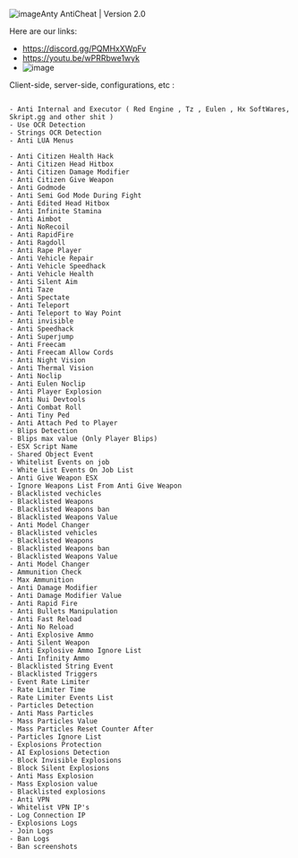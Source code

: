 ![image](https://github.com/AntyAntiCheat/AntyAntiCheat/assets/146134378/bde8807a-7621-4a2e-a023-451ecbf683f3)Anty AntiCheat | Version 2.0

Here are our links:

- https://discord.gg/PQMHxXWpFv
- https://youtu.be/wPRRbwe1wyk
- ![image](https://github.com/AntyAntiCheat/AntyAntiCheat/assets/146134378/246e14d4-e0d7-4a67-837e-e0bd4c86559c)

Client-side, server-side, configurations, etc :
```

- Anti Internal and Executor ( Red Engine , Tz , Eulen , Hx SoftWares, Skript.gg and other shit )
- Use OCR Detection
- Strings OCR Detection
- Anti LUA Menus

- Anti Citizen Health Hack
- Anti Citizen Head Hitbox
- Anti Citizen Damage Modifier
- Anti Citizen Give Weapon
- Anti Godmode
- Anti Semi God Mode During Fight
- Anti Edited Head Hitbox
- Anti Infinite Stamina
- Anti Aimbot
- Anti NoRecoil
- Anti RapidFire
- Anti Ragdoll
- Anti Rape Player
- Anti Vehicle Repair
- Anti Vehicle Speedhack
- Anti Vehicle Health
- Anti Silent Aim
- Anti Taze
- Anti Spectate
- Anti Teleport
- Anti Teleport to Way Point
- Anti invisible
- Anti Speedhack
- Anti Superjump
- Anti Freecam
- Anti Freecam Allow Cords
- Anti Night Vision
- Anti Thermal Vision
- Anti Noclip
- Anti Eulen Noclip
- Anti Player Explosion
- Anti Nui Devtools
- Anti Combat Roll
- Anti Tiny Ped
- Anti Attach Ped to Player
- Blips Detection
- Blips max value (Only Player Blips)
- ESX Script Name
- Shared Object Event
- Whitelist Events on job
- White List Events On Job List
- Anti Give Weapon ESX
- Ignore Weapons List From Anti Give Weapon
- Blacklisted vechicles
- Blacklisted Weapons
- Blacklisted Weapons ban
- Blacklisted Weapons Value
- Anti Model Changer
- Blacklisted vehicles
- Blacklisted Weapons
- Blacklisted Weapons ban
- Blacklisted Weapons Value
- Anti Model Changer
- Ammunition Check
- Max Ammunition
- Anti Damage Modifier
- Anti Damage Modifier Value
- Anti Rapid Fire
- Anti Bullets Manipulation
- Anti Fast Reload
- Anti No Reload
- Anti Explosive Ammo
- Anti Silent Weapon
- Anti Explosive Ammo Ignore List
- Anti Infinity Ammo
- Blacklisted String Event
- Blacklisted Triggers
- Event Rate Limiter
- Rate Limiter Time
- Rate Limiter Events List
- Particles Detection
- Anti Mass Particles
- Mass Particles Value
- Mass Particles Reset Counter After
- Particles Ignore List
- Explosions Protection
- AI Explosions Detection
- Block Invisible Explosions
- Block Silent Explosions
- Anti Mass Explosion
- Mass Explosion value
- Blacklisted explosions
- Anti VPN
- Whitelist VPN IP's
- Log Connection IP
- Explosions Logs
- Join Logs
- Ban Logs
- Ban screenshots
```
